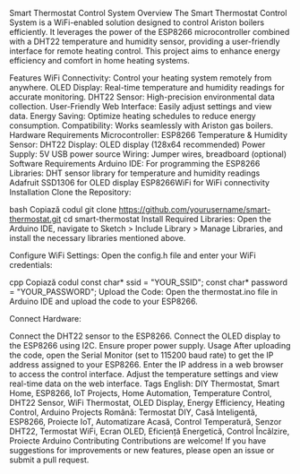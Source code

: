 Smart Thermostat Control System
Overview
The Smart Thermostat Control System is a WiFi-enabled solution designed to control Ariston boilers efficiently. It leverages the power of the ESP8266 microcontroller combined with a DHT22 temperature and humidity sensor, providing a user-friendly interface for remote heating control. This project aims to enhance energy efficiency and comfort in home heating systems.

Features
WiFi Connectivity: Control your heating system remotely from anywhere.
OLED Display: Real-time temperature and humidity readings for accurate monitoring.
DHT22 Sensor: High-precision environmental data collection.
User-Friendly Web Interface: Easily adjust settings and view data.
Energy Saving: Optimize heating schedules to reduce energy consumption.
Compatibility: Works seamlessly with Ariston gas boilers.
Hardware Requirements
Microcontroller: ESP8266
Temperature & Humidity Sensor: DHT22
Display: OLED display (128x64 recommended)
Power Supply: 5V USB power source
Wiring: Jumper wires, breadboard (optional)
Software Requirements
Arduino IDE: For programming the ESP8266
Libraries:
DHT sensor library for temperature and humidity readings
Adafruit SSD1306 for OLED display
ESP8266WiFi for WiFi connectivity
Installation
Clone the Repository:

bash
Copiază codul
git clone https://github.com/yourusername/smart-thermostat.git
cd smart-thermostat
Install Required Libraries: Open the Arduino IDE, navigate to Sketch > Include Library > Manage Libraries, and install the necessary libraries mentioned above.

Configure WiFi Settings: Open the config.h file and enter your WiFi credentials:

cpp
Copiază codul
const char* ssid = "YOUR_SSID";
const char* password = "YOUR_PASSWORD";
Upload the Code: Open the thermostat.ino file in Arduino IDE and upload the code to your ESP8266.

Connect Hardware:

Connect the DHT22 sensor to the ESP8266.
Connect the OLED display to the ESP8266 using I2C.
Ensure proper power supply.
Usage
After uploading the code, open the Serial Monitor (set to 115200 baud rate) to get the IP address assigned to your ESP8266.
Enter the IP address in a web browser to access the control interface.
Adjust the temperature settings and view real-time data on the web interface.
Tags
English: DIY Thermostat, Smart Home, ESP8266, IoT Projects, Home Automation, Temperature Control, DHT22 Sensor, WiFi Thermostat, OLED Display, Energy Efficiency, Heating Control, Arduino Projects
Română: Termostat DIY, Casă Inteligentă, ESP8266, Proiecte IoT, Automatizare Acasă, Control Temperatură, Senzor DHT22, Termostat WiFi, Ecran OLED, Eficiență Energetică, Control Încălzire, Proiecte Arduino
Contributing
Contributions are welcome! If you have suggestions for improvements or new features, please open an issue or submit a pull request.
